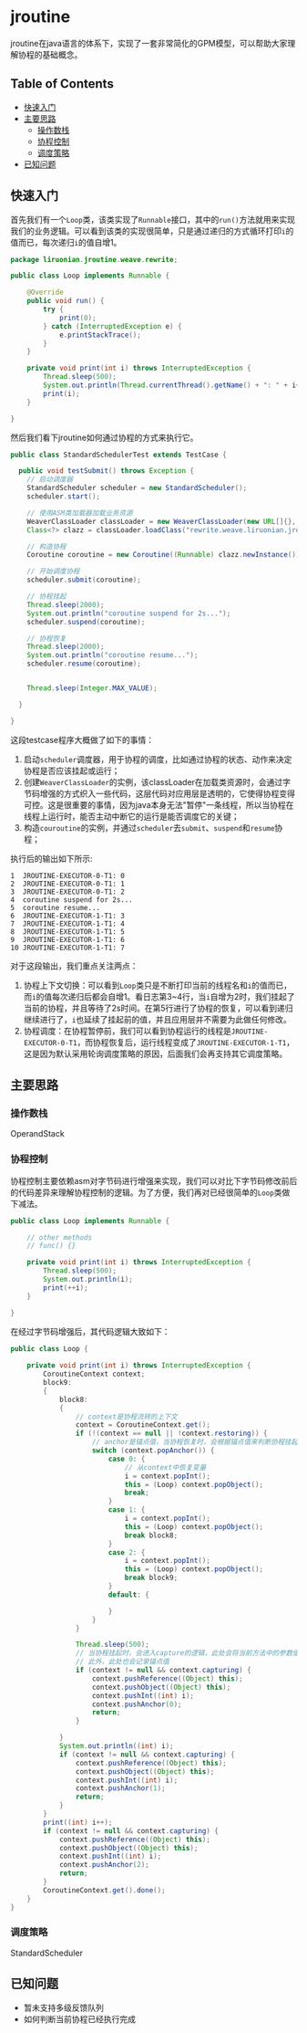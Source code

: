 # jroutine

jroutine在java语言的体系下，实现了一套非常简化的GPM模型，可以帮助大家理解协程的基础概念。

## Table of Contents
- [快速入门](#快速入门)
- [主要思路](#主要思路)
  - [操作数栈](#操作数栈)
  - [协程控制](#协程控制)
  - [调度策略](#调度策略)
- [已知问题](#已知问题)

## 快速入门

首先我们有一个`Loop`类，该类实现了`Runnable`接口，其中的`run()`方法就用来实现我们的业务逻辑。可以看到该类的实现很简单，只是通过递归的方式循环打印`i`的值而已，每次递归`i`的值自增1。
```java
package liruonian.jroutine.weave.rewrite;

public class Loop implements Runnable {

    @Override
    public void run() {
        try {
            print(0);
        } catch (InterruptedException e) {
            e.printStackTrace();
        }
    }

    private void print(int i) throws InterruptedException {
        Thread.sleep(500);
        System.out.println(Thread.currentThread().getName() + ": " + i++);
        print(i);
    }

}
```

然后我们看下jroutine如何通过协程的方式来执行它。
```java
public class StandardSchedulerTest extends TestCase {

  public void testSubmit() throws Exception {
    // 启动调度器
    StandardScheduler scheduler = new StandardScheduler();
    scheduler.start();

    // 使用ASM类加载器加载业务资源
    WeaverClassLoader classLoader = new WeaverClassLoader(new URL[]{}, new AsmClassTransformer());
    Class<?> clazz = classLoader.loadClass("rewrite.weave.liruonian.jroutine.Loop");

    // 构造协程
    Coroutine coroutine = new Coroutine((Runnable) clazz.newInstance());

    // 开始调度协程
    scheduler.submit(coroutine);

    // 协程挂起
    Thread.sleep(2000);
    System.out.println("coroutine suspend for 2s...");
    scheduler.suspend(coroutine);

    // 协程恢复
    Thread.sleep(2000);
    System.out.println("coroutine resume...");
    scheduler.resume(coroutine);


    Thread.sleep(Integer.MAX_VALUE);

  }

}
```

这段testcase程序大概做了如下的事情：
1. 启动`scheduler`调度器，用于协程的调度，比如通过协程的状态、动作来决定协程是否应该挂起或运行；
2. 创建`WeaverClassLoader`的实例，该classLoader在加载类资源时，会通过字节码增强的方式织入一些代码，这层代码对应用层是透明的，它使得协程变得可控。这是很重要的事情，因为java本身无法"暂停"一条线程，所以当协程在线程上运行时，能否主动中断它的运行是能否调度它的关键；
3. 构造`couroutine`的实例，并通过`scheduler`去`submit`、`suspend`和`resume`协程；

执行后的输出如下所示:
```text
1  JROUTINE-EXECUTOR-0-T1: 0
2  JROUTINE-EXECUTOR-0-T1: 1
3  JROUTINE-EXECUTOR-0-T1: 2
4  coroutine suspend for 2s...
5  coroutine resume...
6  JROUTINE-EXECUTOR-1-T1: 3
7  JROUTINE-EXECUTOR-1-T1: 4
8  JROUTINE-EXECUTOR-1-T1: 5
9  JROUTINE-EXECUTOR-1-T1: 6
10 JROUTINE-EXECUTOR-1-T1: 7
```

对于这段输出，我们重点关注两点：
1. 协程上下文切换：可以看到`Loop`类只是不断打印当前的线程名和`i`的值而已，而`i`的值每次递归后都会自增1。看日志第3~4行，当`i`自增为2时，我们挂起了当前的协程，并且等待了2s时间。在第5行进行了协程的恢复，可以看到递归继续进行了，`i`也延续了挂起前的值，并且应用层并不需要为此做任何修改。
2. 协程调度：在协程暂停前，我们可以看到协程运行的线程是`JROUTINE-EXECUTOR-0-T1`，而协程恢复后，运行线程变成了`JROUTINE-EXECUTOR-1-T1`，这是因为默认采用轮询调度策略的原因，后面我们会再支持其它调度策略。

## 主要思路

### 操作数栈
OperandStack

### 协程控制
协程控制主要依赖asm对字节码进行增强来实现，我们可以对比下字节码修改前后的代码差异来理解协程控制的逻辑。为了方便，我们再对已经很简单的`Loop`类做下减法。
```java
public class Loop implements Runnable {

    // other methods
    // func() {}

    private void print(int i) throws InterruptedException {
        Thread.sleep(500);
        System.out.println(i);
        print(++i);
    }

}
```
在经过字节码增强后，其代码逻辑大致如下：
```java
public class Loop {
    
    private void print(int i) throws InterruptedException {
        CoroutineContext context;
        block9:
        {
            block8:
            {
                // context是协程流转的上下文
                context = CoroutineContext.get();
                if (!(context == null || !context.restoring)) {
                    // anchor是锚点值，当协程恢复时，会根据锚点值来判断协程挂起时程序运行到哪个步骤
                    switch (context.popAnchor()) {
                        case 0: {
                            // 从context中恢复变量
                            i = context.popInt();
                            this = (Loop) context.popObject();
                            break;
                        }
                        case 1: {
                            i = context.popInt();
                            this = (Loop) context.popObject();
                            break block8;
                        }
                        case 2: {
                            i = context.popInt();
                            this = (Loop) context.popObject();
                            break block9;
                        }
                        default: {

                        }
                    }
                }

                Thread.sleep(500);
                // 当协程挂起时，会进入capture的逻辑，此处会将当前方法中的参数值暂存到context中，之后恢复时使用，
                // 此外，此处也会记录锚点值
                if (context != null && context.capturing) {
                    context.pushReference((Object) this);
                    context.pushObject((Object) this);
                    context.pushInt((int) i);
                    context.pushAnchor(0);
                    return;
                }

            }
            System.out.println((int) i);
            if (context != null && context.capturing) {
                context.pushReference((Object) this);
                context.pushObject((Object) this);
                context.pushInt((int) i);
                context.pushAnchor(1);
                return;
            }
        }
        print((int) i++);
        if (context != null && context.capturing) {
            context.pushReference((Object) this);
            context.pushObject((Object) this);
            context.pushInt((int) i);
            context.pushAnchor(2);
            return;
        }
        CoroutineContext.get().done();
    }
}
```

### 调度策略
StandardScheduler

## 已知问题
- 暂未支持多级反馈队列
- 如何判断当前协程已经执行完成